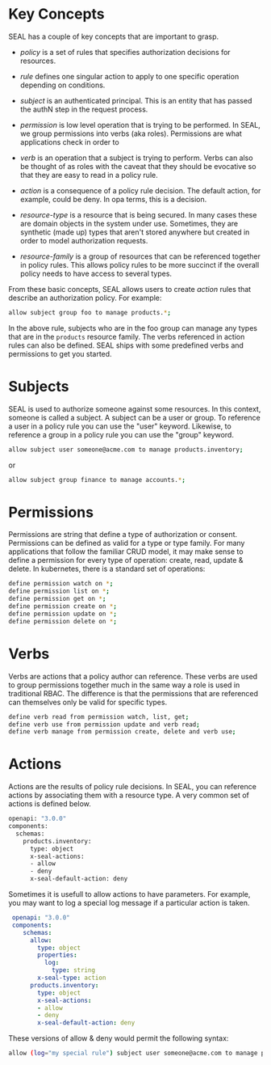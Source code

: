 # Key Concepts

SEAL has a couple of key concepts that are important to grasp.

* *policy* is a set of rules that specifies authorization decisions for resources.

* *rule* defines one singular action to apply to one specific operation depending on conditions.

* *subject* is an authenticated principal. This is an entity that has
  passed the authN step in the request process.

* *permission* is low level operation that is trying to be performed. In
  SEAL, we group permissions into verbs (aka roles). Permissions are what
  applications check in order to

* *verb* is an operation that a subject is trying to perform. Verbs can also
  be thought of as roles with the caveat that they should be evocative
  so that they are easy to read in a policy rule.

* *action* is a consequence of a policy rule decision. The default action,
  for example, could be deny. In opa terms, this is a decision.

* *resource-type* is a resource that is being secured. In many cases these are domain objects
  in the system under use. Sometimes, they are synthetic (made up) types that aren't
  stored anywhere but created in order to model authorization requests.

* *resource-family* is a group of resources that can be referenced together in policy rules.
  This allows policy rules to be more succinct if the overall policy needs to have access
  to several types.


From these basic concepts, SEAL allows users to create *action* rules that
describe an authorization policy. For example:

```bash
allow subject group foo to manage products.*;
```

In the above rule, subjects who are in the foo group can manage any types that
are in the `products` resource family. The verbs referenced in action
rules can also be defined. SEAL ships with some predefined verbs
and permissions to get you started.

# Subjects

SEAL is used to authorize someone against some resources. In this context, someone is
called a subject. A subject can be a user or group. To reference a user in a policy rule
you can use the "user" keyword. Likewise, to reference a group in a policy rule you can
use the "group" keyword.

```bash
allow subject user someone@acme.com to manage products.inventory;
```

or

```bash
allow subject group finance to manage accounts.*;
```

# Permissions

Permissions are string that define a type of authorization or consent. Permissions
can be defined as valid for a type or type family. For many applications that follow
the familiar CRUD model, it may make sense to define a permission for every type
of operation: create, read, update & delete. In kubernetes, there is a standard set
of operations:

```bash
define permission watch on *;
define permission list on *;
define permission get on *;
define permission create on *;
define permission update on *;
define permission delete on *;
```

# Verbs

Verbs are actions that a policy author can reference. These verbs are used to group
permissions together much in the same way a role is used in traditional RBAC. The difference
is that the permissions that are referenced can themselves only be valid for specific types.

```bash
define verb read from permission watch, list, get;
define verb use from permission update and verb read;
define verb manage from permission create, delete and verb use;
```

# Actions

Actions are the results of policy rule decisions. In SEAL, you can reference actions by associating them with a resource type. A very common set of actions is defined below.

```bash
openapi: "3.0.0"
components:
  schemas:
    products.inventory:
      type: object
      x-seal-actions:
      - allow
      - deny
      x-seal-default-action: deny
```

Sometimes it is usefull to allow actions to have parameters. For example, you may want to log a special log message if a particular action is taken. 

```yaml
 openapi: "3.0.0"
 components:
    schemas:
      allow:
        type: object
        properties:
          log:
            type: string
        x-seal-type: action
      products.inventory:
        type: object
        x-seal-actions:
        - allow
        - deny
        x-seal-default-action: deny
```

These versions of allow & deny would permit the following syntax:

```bash
allow (log="my special rule") subject user someone@acme.com to manage products.inventory;
```

